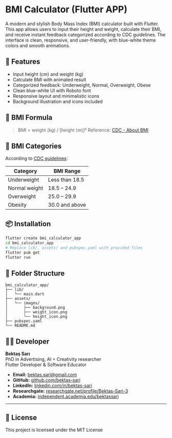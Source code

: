 # BMI Calculator (Flutter APP)

A modern and stylish Body Mass Index (BMI) calculator built with Flutter. 
This app allows users to input their height and weight, calculate their BMI, and receive instant feedback categorized according to CDC guidelines. 
The interface is clean, responsive, and user-friendly, with blue-white theme colors and smooth animations.

## 🚀 Features

* Input height (cm) and weight (kg)
* Calculate BMI with animated result
* Categorized feedback: Underweight, Normal, Overweight, Obese
* Clean blue-white UI with Roboto font
* Responsive layout and minimalistic icons
* Background illustration and icons included

## 📐 BMI Formula

> BMI = weight (kg) / \[height (m)]²
> Reference: [CDC - About BMI](https://www.cdc.gov/bmi/about/index.html)

## 🧮 BMI Categories

According to [CDC guidelines](https://www.cdc.gov/bmi/adult-calculator/bmi-categories.html):

| Category      | BMI Range      |
| ------------- | -------------- |
| Underweight   | Less than 18.5 |
| Normal weight | 18.5 – 24.9    |
| Overweight    | 25.0 – 29.9    |
| Obesity       | 30.0 and above |

## 📦 Installation

```bash
flutter create bmi_calculator_app
cd bmi_calculator_app
# Replace lib/, assets/ and pubspec.yaml with provided files
flutter pub get
flutter run
```

## 📁 Folder Structure

```
bmi_calculator_app/
├── lib/
│   └── main.dart
├── assets/
│   └── images/
│       ├── background.png
│       ├── weight_icon.png
│       └── height_icon.png
├── pubspec.yaml
└── README.md
```

## 👨‍💻 Developer

**Bektaş Sarı**<br>
PhD in Advertising, AI + Creativity researcher<br>
Flutter Developer & Software Educator<br>

- **Email:** [bektas.sari@gmail.com](mailto:bektas.sari@gmail.com)  
- **GitHub:** [github.com/bektas-sari](https://github.com/bektas-sari)  
- **LinkedIn:** [linkedin.com/in/bektas-sari](https://www.linkedin.com/in/bektas-sari)  
- **Researchgate:** [researchgate.net/profile/Bektas-Sari-3](https://www.researchgate.net/profile/Bektas-Sari-3)  
- **Academia:** [independent.academia.edu/bektassari](https://independent.academia.edu/bektassari)

---

## 📝 License

This project is licensed under the MIT License 
